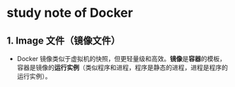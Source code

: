 # study note of Docker



## 1. Image 文件（镜像文件）

- Docker 镜像类似于虚拟机的快照，但更轻量级和高效。**镜像**是**容器**的模板，容器是镜像的**运行实例**（类似程序和进程，程序是静态的进程，进程是程序的运行实例）。

  